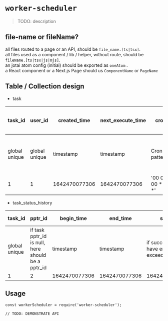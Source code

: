 # `worker-scheduler`

> TODO: description  

## file-name or fileName?  
all files routed to a page or an API, should be `file_name.[ts|tsx]`.  
all files used as a component / lib / helper, without route, should be `fileName.[ts|tsx|js|mjs]`.  
an jotai atom config (initial) should be exported as `oneAtom` .  
a React component or a Next.js Page should us `ComponentName` or `PageName`

## Table / Collection design  
- task  

| task_id| user_id| created_time |next_execute_time| cron| worker_id(or hashed by task_id char code)| pptr_id  |  others(maybe) |
|---|---|---|---|---|---|---|---|
| global unique | global unique | timestamp |  timestamp |Cron patterns|    |  if null, any pptr can execute this task, randomly  |    |
| 1 |  1 |1642470077306| 1642470077306 |'00 00 00 * * *'   | 1  |  1 |  |

- task_status_history  


| task_id| pptr_id|  begin_time| end_time |status| text_hash | outer_html(VIP only) |  other(maybe) |
|---|---|---|---|---|---|---|---|
| global unique| if task pptr_id is null, here should be a pptr_id | timestamp | timestamp |  if success or have errror or exceed time limit | textContent, hashed, for easy compare |    |    |
| 1 | 2 |  1642470077306 |1642470077306| 1642470077306 |7f83b1657ff1fc53b92dc18148a1d65dfc2d4b1fa3d677284addd200126d9069   | `<div>Hello</div>`  |   |  




## Usage

```
const workerScheduler = require('worker-scheduler');

// TODO: DEMONSTRATE API
```
